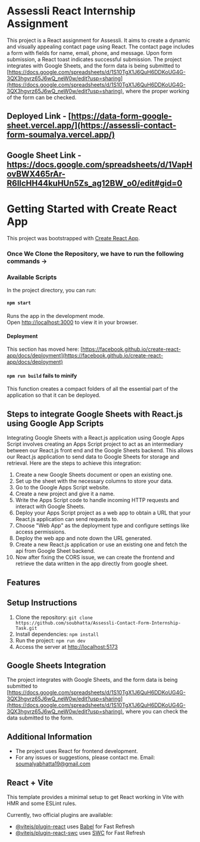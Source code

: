 # Assessli React Internship Assignment

This project is a React assignment for Assessli. It aims to create a dynamic and visually appealing contact page using React. The contact page includes a form with fields for name, email, phone, and message. Upon form submission, a React toast indicates successful submission. The project integrates with Google Sheets, and the form data is being submitted to [https://docs.google.com/spreadsheets/d/1S10TgX1J6QuH6DDKoUG4G-3QX3hgvrz65J6wQ_neW0w/edit?usp=sharing](https://docs.google.com/spreadsheets/d/1S10TgX1J6QuH6DDKoUG4G-3QX3hgvrz65J6wQ_neW0w/edit?usp=sharing), where the proper working of the form can be checked.

## Deployed Link - [https://data-form-google-sheet.vercel.app/](https://assessli-contact-form-soumalya.vercel.app/)
## Google Sheet Link - https://docs.google.com/spreadsheets/d/1VapHovBWX465rAr-R6IlcHH44kuHUn5Zs_ag12BW_o0/edit#gid=0

# Getting Started with Create React App

This project was bootstrapped with [Create React App](https://github.com/facebook/create-react-app).

### Once We Clone the Repository, we have to run the following commands ->

### Available Scripts

In the project directory, you can run:

#### `npm start`

Runs the app in the development mode.\
Open [http://localhost:3000](http://localhost:3000) to view it in your browser.

#### Deployment

This section has moved here: [https://facebook.github.io/create-react-app/docs/deployment](https://facebook.github.io/create-react-app/docs/deployment)

#### `npm run build` fails to minify

This function creates a compact folders of all the essential part of the application so that it can be deployed. 


## Steps to integrate Google Sheets with React.js using Google App Scripts
Integrating Google Sheets with a React.js application using Google Apps Script involves creating an Apps Script project to act as an intermediary between our React.js front end and the Google Sheets backend. This allows our React.js application to send data to Google Sheets for storage and retrieval. Here are the steps to achieve this integration:

1. Create a new Google Sheets document or open an existing one.
2. Set up the sheet with the necessary columns to store your data.
3. Go to the Google Apps Script website.
4. Create a new project and give it a name.
5. Write the Apps Script code to handle incoming HTTP requests and interact with Google Sheets.
6. Deploy your Apps Script project as a web app to obtain a URL that your React.js application can send requests to.
7. Choose "Web App" as the deployment type and configure settings like access permissions.
8. Deploy the web app and note down the URL generated.
9. Create a new React.js application or use an existing one and fetch the api from Google Sheet backend.
10. Now after fixing the CORS issue, we can create the frontend and retrieve the data written in the app directly from google sheet.


## Features


## Setup Instructions

1. Clone the repository: `git clone https://github.com/soubhatta/Assessli-Contact-Form-Internship-Task.git`
2. Install dependencies: `npm install`
3. Run the project: `npm run dev`
4. Access the server at [http://localhost:5173](http://localhost:5173)

## Google Sheets Integration

The project integrates with Google Sheets, and the form data is being submitted to [https://docs.google.com/spreadsheets/d/1S10TgX1J6QuH6DDKoUG4G-3QX3hgvrz65J6wQ_neW0w/edit?usp=sharing](https://docs.google.com/spreadsheets/d/1S10TgX1J6QuH6DDKoUG4G-3QX3hgvrz65J6wQ_neW0w/edit?usp=sharing), where you can check the data submitted to the form.


## Additional Information

- The project uses React for frontend development.
- For any issues or suggestions, please contact me.
Email: [soumalyabhatta19@gmail.com](mailto:soumalyabhatta19@gmail.com)

## React + Vite

This template provides a minimal setup to get React working in Vite with HMR and some ESLint rules.

Currently, two official plugins are available:

- [@vitejs/plugin-react](https://github.com/vitejs/vite-plugin-react/blob/main/packages/plugin-react/README.md) uses [Babel](https://babeljs.io/) for Fast Refresh
- [@vitejs/plugin-react-swc](https://github.com/vitejs/vite-plugin-react-swc) uses [SWC](https://swc.rs/) for Fast Refresh
